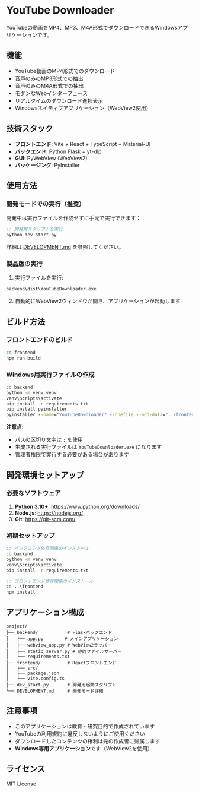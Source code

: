 # YouTube Downloader

YouTubeの動画をMP4、MP3、M4A形式でダウンロードできるWindowsアプリケーションです。

## 機能

- YouTube動画のMP4形式でのダウンロード
- 音声のみのMP3形式での抽出
- 音声のみのM4A形式での抽出
- モダンなWebインターフェース
- リアルタイムのダウンロード進捗表示
- Windowsネイティブアプリケーション（WebView2使用）

## 技術スタック

- **フロントエンド**: Vite + React + TypeScript + Material-UI
- **バックエンド**: Python Flask + yt-dlp
- **GUI**: PyWebView (WebView2)
- **パッケージング**: PyInstaller

## 使用方法

### 開発モードでの実行（推奨）

開発中は実行ファイルを作成せずに手元で実行できます：

```cmd
:: 開発用スクリプトを実行
python dev_start.py
```

詳細は [DEVELOPMENT.md](DEVELOPMENT.md) を参照してください。

### 製品版の実行

1. 実行ファイルを実行:
```cmd
backend\dist\YouTubeDownloader.exe
```

2. 自動的にWebView2ウィンドウが開き、アプリケーションが起動します

## ビルド方法

### フロントエンドのビルド
```cmd
cd frontend
npm run build
```

### Windows用実行ファイルの作成
```cmd
cd backend
python -m venv venv
venv\Scripts\activate
pip install -r requirements.txt
pip install pyinstaller
pyinstaller --name="YouTubeDownloader" --onefile --add-data="../frontend/dist;frontend/dist" --hidden-import=static_server --hidden-import=ffmpeg --hidden-import=shutil webview_app.py
```

**注意点**:
- パスの区切り文字は `;` を使用
- 生成される実行ファイルは `YouTubeDownloader.exe` になります
- 管理者権限で実行する必要がある場合があります

## 開発環境セットアップ

### 必要なソフトウェア
1. **Python 3.10+**: https://www.python.org/downloads/
2. **Node.js**: https://nodejs.org/
3. **Git**: https://git-scm.com/

### 初期セットアップ
```cmd
:: バックエンド依存関係のインストール
cd backend
python -m venv venv
venv\Scripts\activate
pip install -r requirements.txt

:: フロントエンド依存関係のインストール
cd ..\frontend
npm install
```

## アプリケーション構成

```
project/
├── backend/           # Flaskバックエンド
│   ├── app.py        # メインアプリケーション
│   ├── webview_app.py # WebView2ラッパー
│   ├── static_server.py # 静的ファイルサーバー
│   └── requirements.txt
├── frontend/          # Reactフロントエンド
│   ├── src/
│   ├── package.json
│   └── vite.config.ts
├── dev_start.py       # 開発用起動スクリプト
└── DEVELOPMENT.md     # 開発モード詳細
```

## 注意事項

- このアプリケーションは教育・研究目的で作成されています
- YouTubeの利用規約に違反しないようにご使用ください
- ダウンロードしたコンテンツの権利は元の作成者に帰属します
- **Windows専用アプリケーション**です（WebView2を使用）

## ライセンス

MIT License
